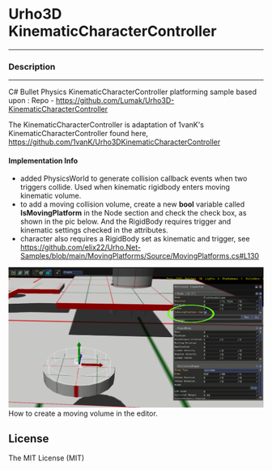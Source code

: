 # Urho3D KinematicCharacterController
-----------------------------------------------------------------------------------

### Description
-----------------------------------------------------------------------------------
C# Bullet Physics KinematicCharacterController platforming sample based upon :
Repo - https://github.com/Lumak/Urho3D-KinematicCharacterController


The KinematicCharacterController is adaptation of 1vanK's KinematicCharacterController found here,
https://github.com/1vanK/Urho3DKinematicCharacterController 

#### Implementation Info
* added PhysicsWorld to generate collision callback events when two triggers collide. Used when kinematic rigidbody enters moving kinematic volume.
* to add a moving collision volume, create a new **bool** variable called **IsMovingPlatform** in the Node section and check the check box, as shown in the pic below. And the RigidBody requires trigger and kinematic settings checked in the attributes.
* character also requires a RigidBody set as kinematic and trigger, see https://github.com/elix22/Urho.Net-Samples/blob/main/MovingPlatforms/Source/MovingPlatforms.cs#L130

![alt tag](https://github.com/elix22/Urho.Net-Samples/blob/main/MovingPlatforms/screenshot/EditorMovingPlatform.png)
How to create a moving volume in the editor.


License
-----------------------------------------------------------------------------------
The MIT License (MIT)










